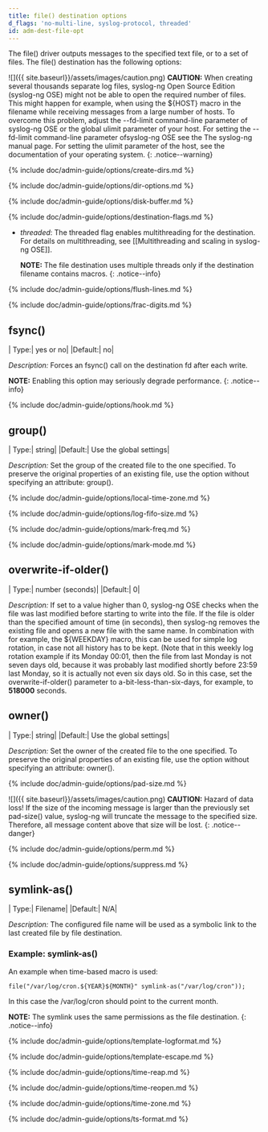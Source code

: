 ```yaml
---
title: file() destination options
d_flags: 'no-multi-line, syslog-protocol, threaded'
id: adm-dest-file-opt
---
```


The file() driver outputs messages to the specified text file, or to a
set of files. The file() destination has the following options:

![]({{ site.baseurl}}/assets/images/caution.png) **CAUTION:** When
creating several thousands separate log files, syslog-ng Open Source Edition
(syslog-ng OSE) might not be able to open the required number of files.
This might happen for example, when using the ${HOST} macro in the
filename while receiving messages from a large number of hosts. To overcome
this problem, adjust the --fd-limit command-line parameter of syslog-ng OSE
or the global ulimit parameter of your host. For setting the --fd-limit
command-line parameter ofsyslog-ng OSE see the The syslog-ng manual page.
For setting the ulimit parameter of the host, see the documentation
of your operating system.
{: .notice--warning}

{% include doc/admin-guide/options/create-dirs.md %}

{% include doc/admin-guide/options/dir-options.md %}

{% include doc/admin-guide/options/disk-buffer.md %}

{% include doc/admin-guide/options/destination-flags.md %}

- *threaded*: The threaded flag enables multithreading for the
    destination. For details on multithreading, see
    [[Multithreading and scaling in syslog-ng OSE]].

    **NOTE:** The file destination uses multiple threads only if the
    destination filename contains macros.
    {: .notice--info}

{% include doc/admin-guide/options/flush-lines.md %}

{% include doc/admin-guide/options/frac-digits.md %}

## fsync()

|  Type:|      yes or no|
  |Default:|   no|

*Description:* Forces an fsync() call on the destination fd after each
write.

**NOTE:** Enabling this option may seriously degrade performance.
{: .notice--info}

{% include doc/admin-guide/options/hook.md %}

## group()

|  Type:|      string|
  |Default:|   Use the global settings|

*Description:* Set the group of the created file to the one specified.
To preserve the original properties of an existing file, use the option
without specifying an attribute: group().

{% include doc/admin-guide/options/local-time-zone.md %}

{% include doc/admin-guide/options/log-fifo-size.md %}

{% include doc/admin-guide/options/mark-freq.md %}

{% include doc/admin-guide/options/mark-mode.md %}

## overwrite-if-older()

|  Type:|      number (seconds)|
  |Default:|   0|

*Description:* If set to a value higher than 0, syslog-ng OSE checks
when the file was last modified before starting to write into the file.
If the file is older than the specified amount of time (in seconds),
then syslog-ng removes the existing file and opens a new file with the
same name. In combination with for example, the ${WEEKDAY} macro, this
can be used for simple log rotation, in case not all history has to be
kept. (Note that in this weekly log rotation example if its Monday
00:01, then the file from last Monday is not seven days old, because it
was probably last modified shortly before 23:59 last Monday, so it is
actually not even six days old. So in this case, set the
overwrite-if-older() parameter to a-bit-less-than-six-days, for example,
to **518000** seconds.

## owner()

|  Type:|      string|
  |Default:|   Use the global settings|

*Description:* Set the owner of the created file to the one specified.
To preserve the original properties of an existing file, use the option
without specifying an attribute: owner().

{% include doc/admin-guide/options/pad-size.md %}

![]({{ site.baseurl}}/assets/images/caution.png) **CAUTION:**
Hazard of data loss! If the size of the incoming message is larger
than the previously set pad-size() value, syslog-ng will truncate
the message to the specified size. Therefore, all message content
above that size will be lost.
{: .notice--danger}

{% include doc/admin-guide/options/perm.md %}

{% include doc/admin-guide/options/suppress.md %}

## symlink-as()

|  Type:|      Filename|
  |Default:|   N/A|

*Description:* The configured file name will be used as a symbolic link
to the last created file by file destination.

### Example: symlink-as()

An example when time-based macro is used:

```config
file("/var/log/cron.${YEAR}${MONTH}" symlink-as("/var/log/cron"));
```

In this case the /var/log/cron should point to the current month.

**NOTE:** The symlink uses the same permissions as the file destination.
{: .notice--info}

{% include doc/admin-guide/options/template-logformat.md %}

{% include doc/admin-guide/options/template-escape.md %}

{% include doc/admin-guide/options/time-reap.md %}

{% include doc/admin-guide/options/time-reopen.md %}

{% include doc/admin-guide/options/time-zone.md %}

{% include doc/admin-guide/options/ts-format.md %}
